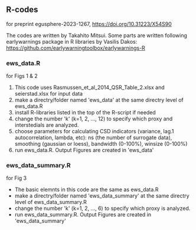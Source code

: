 ## R-codes
for preprint egusphere-2023-1267, https://doi.org/10.31223/X54S90

The codes are written by Takahito Mitsui. Some parts are written following earlywarnings package in R libraries by Vasilis Dakos: https://github.com/earlywarningtoolbox/earlywarnings-R 

### ews_data.R 
for Figs 1 & 2
1. This code uses Rasmussen_et_al_2014_QSR_Table_2.xlsx and seierstad.xlsx for input data
2. make a directry/folder named 'ews_data' at the same directry level of ews_data.R
3. install R-libraries listed in the top of the R-script if needed   
4. change the number 'k' (k=1, 2, ..., 12) to specify which proxy and interstedials are analyzed.
5. choose parameters for calculating CSD indicators (variance, lag.1 autocorrelation, lambda, etc): ns (the number of surrogate data), smoothing (gaussian or loess), bandwidth (0-100%), winsize (0-100%)     
6. run ews_data.R. Output Figures are created in 'ews_data'

### ews_data_summary.R 
for Fig 3
- The basic elemnts in this code are the same as ews_data.R
- make a directry/folder named 'ews_data_summary' at the same directry level of ews_data_summary.R
- change the number 'k' (k=1, 2, ..., 6) to specify which proxy is analyzed.
- run ews_data_summary.R. Output Figures are created in 'ews_data_summary'  
